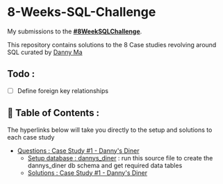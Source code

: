 # 8-Weeks-SQL-Challenge

My submissions to the **[#8WeekSQLChallenge](https://8weeksqlchallenge.com)**. 

This repository contains solutions to the 8 Case studies revolving around SQL curated by [Danny Ma](https://www.linkedin.com/in/datawithdanny/)

## Todo :
- [ ] Define foreign key relationships

## 📖 Table of Contents :

The hyperlinks below will take you directly to the setup and solutions to each case study
- [Questions : Case Study #1 - Danny's Diner](https://8weeksqlchallenge.com/case-study-1/)
    -  [Setup database  : dannys_diner](https://github.com/Nida-16/8-Weeks-SQL-Challenge/blob/main/DannysDiner/database_init.sql) : run this source file to create the dannys_diner db schema and get required data tables
    -  [Solutions : Case Study #1 - Danny's Diner](https://github.com/Nida-16/8-Weeks-SQL-Challenge/blob/main/DannysDiner/dannys_diner.sql)
